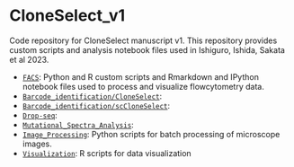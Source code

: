 # CloneSelect_v1 
Code repository for CloneSelect manuscript v1. This repository provides custom scripts and analysis notebook files used in Ishiguro, Ishida, Sakata et al 2023.

- [`FACS`](https://github.com/yachielab/CloneSelect_v1/tree/main/FACS): Python and R custom scripts and Rmarkdown and IPython notebook files used to process and visualize flowcytometry data.
- [`Barcode_identification/CloneSelect`](https://github.com/yachielab/CloneSelect_v1/tree/main/Barcode_identification/CloneSelect): 
- [`Barcode_identification/scCloneSelect`](https://github.com/yachielab/CloneSelect_v1/tree/main/Barcode_identification/scCloneSelect): 
- [`Drop-seq`](https://github.com/yachielab/CloneSelect_v1/tree/main/Drop-seq): 
- [`Mutational_Spectra_Analysis`](https://github.com/yachielab/CloneSelect_v1/tree/main/Mutational_Spectra_Analysis): 
- [`Image_Processing`](https://github.com/yachielab/CloneSelect_v1/tree/main/Image_Processing): Python scripts for batch processing of microscope images.
- [`Visualization`](https://github.com/yachielab/CloneSelect_v1/tree/main/Visualization): R scripts for data visualization


